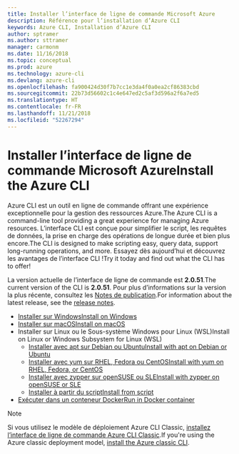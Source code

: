 ```yaml
---
title: Installer l’interface de ligne de commande Microsoft Azure
description: Référence pour l’installation d’Azure CLI
keywords: Azure CLI, Installation d’Azure CLI
author: sptramer
ms.author: sttramer
manager: carmonm
ms.date: 11/16/2018
ms.topic: conceptual
ms.prod: azure
ms.technology: azure-cli
ms.devlang: azure-cli
ms.openlocfilehash: fa900424d30f7b7cc1e3da4f0a0ea2cf86383cbd
ms.sourcegitcommit: 22b73d56602c1c4e647ed2c5af3d596a2f6a7ed5
ms.translationtype: HT
ms.contentlocale: fr-FR
ms.lasthandoff: 11/21/2018
ms.locfileid: "52267294"
---
```

# <a name="install-the-azure-cli"></a><span data-ttu-id="20903-104">Installer l’interface de ligne de commande Microsoft Azure</span><span class="sxs-lookup"><span data-stu-id="20903-104">Install the Azure CLI</span></span>

<span data-ttu-id="20903-105">Azure CLI est un outil en ligne de commande offrant une expérience exceptionnelle pour la gestion des ressources Azure.</span><span class="sxs-lookup"><span data-stu-id="20903-105">The Azure CLI is a command-line tool providing a great experience for managing Azure resources.</span></span> <span data-ttu-id="20903-106">L’interface CLI est conçue pour simplifier le script, les requêtes de données, la prise en charge des opérations de longue durée et bien plus encore.</span><span class="sxs-lookup"><span data-stu-id="20903-106">The CLI is designed to make scripting easy, query data, support long-running operations, and more.</span></span> <span data-ttu-id="20903-107">Essayez dès aujourd’hui et découvrez les avantages de l’interface CLI !</span><span class="sxs-lookup"><span data-stu-id="20903-107">Try it today and find out what the CLI has to offer!</span></span>

<span data-ttu-id="20903-108">La version actuelle de l’interface de ligne de commande est __2.0.51__.</span><span class="sxs-lookup"><span data-stu-id="20903-108">The current version of the CLI is __2.0.51__.</span></span> <span data-ttu-id="20903-109">Pour plus d’informations sur la version la plus récente, consultez les [Notes de publication](release-notes-azure-cli.md).</span><span class="sxs-lookup"><span data-stu-id="20903-109">For information about the latest release, see the [release notes](release-notes-azure-cli.md).</span></span>

* [<span data-ttu-id="20903-110">Installer sur Windows</span><span class="sxs-lookup"><span data-stu-id="20903-110">Install on Windows</span></span>](install-azure-cli-windows.md)
* [<span data-ttu-id="20903-111">Installer sur macOS</span><span class="sxs-lookup"><span data-stu-id="20903-111">Install on macOS</span></span>](install-azure-cli-macos.md)
* <span data-ttu-id="20903-112">Installer sur Linux ou le Sous-système Windows pour Linux (WSL)</span><span class="sxs-lookup"><span data-stu-id="20903-112">Install on Linux or Windows Subsystem for Linux (WSL)</span></span>
  * [<span data-ttu-id="20903-113">Installer avec apt sur Debian ou Ubuntu</span><span class="sxs-lookup"><span data-stu-id="20903-113">Install with apt on Debian or Ubuntu</span></span>](install-azure-cli-apt.md)
  * [<span data-ttu-id="20903-114">Installer avec yum sur RHEL, Fedora ou CentOS</span><span class="sxs-lookup"><span data-stu-id="20903-114">Install with yum on RHEL, Fedora, or CentOS</span></span>](install-azure-cli-yum.md)
  * [<span data-ttu-id="20903-115">Installer avec zypper sur openSUSE ou SLE</span><span class="sxs-lookup"><span data-stu-id="20903-115">Install with zypper on openSUSE or SLE</span></span>](install-azure-cli-zypper.md)
  * [<span data-ttu-id="20903-116">Installer à partir du script</span><span class="sxs-lookup"><span data-stu-id="20903-116">Install from script</span></span>](install-azure-cli-linux.md)
* [<span data-ttu-id="20903-117">Exécuter dans un conteneur Docker</span><span class="sxs-lookup"><span data-stu-id="20903-117">Run in Docker container</span></span>](run-azure-cli-docker.md)

> [!NOTE]
> <span data-ttu-id="20903-118">Si vous utilisez le modèle de déploiement Azure CLI Classic, [installez l’interface de ligne de commande Azure CLI Classic](install-classic-cli.md).</span><span class="sxs-lookup"><span data-stu-id="20903-118">If you're using the Azure classic deployment model, [install the Azure classic CLI](install-classic-cli.md).</span></span>
